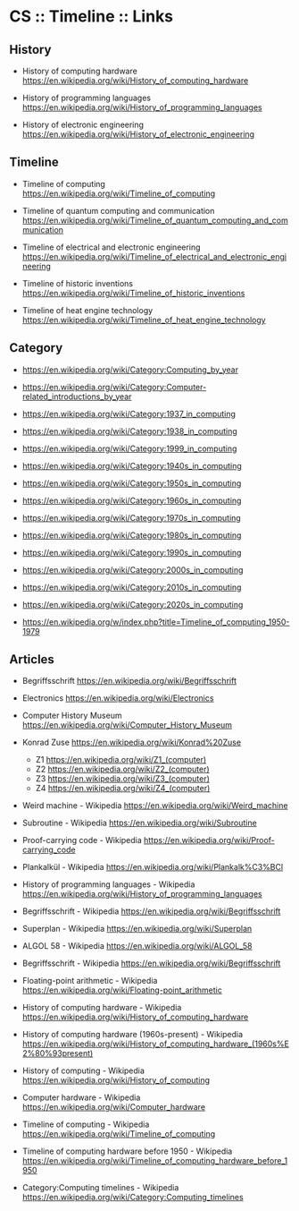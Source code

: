 # CS :: Timeline :: Links

## History

* History of computing hardware
https://en.wikipedia.org/wiki/History_of_computing_hardware

* History of programming languages
https://en.wikipedia.org/wiki/History_of_programming_languages

* History of electronic engineering
https://en.wikipedia.org/wiki/History_of_electronic_engineering

## Timeline

* Timeline of computing
https://en.wikipedia.org/wiki/Timeline_of_computing

* Timeline of quantum computing and communication
https://en.wikipedia.org/wiki/Timeline_of_quantum_computing_and_communication

* Timeline of electrical and electronic engineering
https://en.wikipedia.org/wiki/Timeline_of_electrical_and_electronic_engineering

* Timeline of historic inventions
https://en.wikipedia.org/wiki/Timeline_of_historic_inventions

* Timeline of heat engine technology
https://en.wikipedia.org/wiki/Timeline_of_heat_engine_technology


## Category

- https://en.wikipedia.org/wiki/Category:Computing_by_year
- https://en.wikipedia.org/wiki/Category:Computer-related_introductions_by_year

- https://en.wikipedia.org/wiki/Category:1937_in_computing
- https://en.wikipedia.org/wiki/Category:1938_in_computing
- https://en.wikipedia.org/wiki/Category:1999_in_computing

- https://en.wikipedia.org/wiki/Category:1940s_in_computing
- https://en.wikipedia.org/wiki/Category:1950s_in_computing
- https://en.wikipedia.org/wiki/Category:1960s_in_computing
- https://en.wikipedia.org/wiki/Category:1970s_in_computing
- https://en.wikipedia.org/wiki/Category:1980s_in_computing
- https://en.wikipedia.org/wiki/Category:1990s_in_computing
- https://en.wikipedia.org/wiki/Category:2000s_in_computing
- https://en.wikipedia.org/wiki/Category:2010s_in_computing
- https://en.wikipedia.org/wiki/Category:2020s_in_computing

- https://en.wikipedia.org/w/index.php?title=Timeline_of_computing_1950-1979


## Articles

* Begriffsschrift
https://en.wikipedia.org/wiki/Begriffsschrift

* Electronics
https://en.wikipedia.org/wiki/Electronics

* Computer History Museum
https://en.wikipedia.org/wiki/Computer_History_Museum

* Konrad Zuse
https://en.wikipedia.org/wiki/Konrad%20Zuse
  - Z1 https://en.wikipedia.org/wiki/Z1_(computer)
  - Z2 https://en.wikipedia.org/wiki/Z2_(computer)
  - Z3 https://en.wikipedia.org/wiki/Z3_(computer)
  - Z4 https://en.wikipedia.org/wiki/Z4_(computer)



* Weird machine - Wikipedia
https://en.wikipedia.org/wiki/Weird_machine

* Subroutine - Wikipedia
https://en.wikipedia.org/wiki/Subroutine

* Proof-carrying code - Wikipedia
https://en.wikipedia.org/wiki/Proof-carrying_code

* Plankalkül - Wikipedia
https://en.wikipedia.org/wiki/Plankalk%C3%BCl

* History of programming languages - Wikipedia
https://en.wikipedia.org/wiki/History_of_programming_languages

* Begriffsschrift - Wikipedia
https://en.wikipedia.org/wiki/Begriffsschrift

* Superplan - Wikipedia
https://en.wikipedia.org/wiki/Superplan

* ALGOL 58 - Wikipedia
https://en.wikipedia.org/wiki/ALGOL_58

* Begriffsschrift - Wikipedia
https://en.wikipedia.org/wiki/Begriffsschrift

* Floating-point arithmetic - Wikipedia
https://en.wikipedia.org/wiki/Floating-point_arithmetic

* History of computing hardware - Wikipedia
https://en.wikipedia.org/wiki/History_of_computing_hardware

* History of computing hardware (1960s-present) - Wikipedia
https://en.wikipedia.org/wiki/History_of_computing_hardware_(1960s%E2%80%93present)

* History of computing - Wikipedia
https://en.wikipedia.org/wiki/History_of_computing

* Computer hardware - Wikipedia
https://en.wikipedia.org/wiki/Computer_hardware

* Timeline of computing - Wikipedia
https://en.wikipedia.org/wiki/Timeline_of_computing

* Timeline of computing hardware before 1950 - Wikipedia
https://en.wikipedia.org/wiki/Timeline_of_computing_hardware_before_1950

* Category:Computing timelines - Wikipedia
https://en.wikipedia.org/wiki/Category:Computing_timelines
